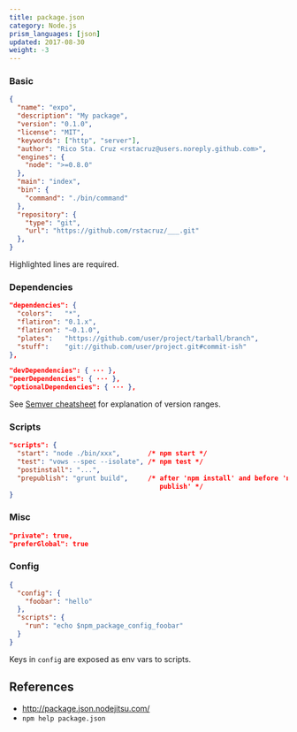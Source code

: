 ```yaml
---
title: package.json
category: Node.js
prism_languages: [json]
updated: 2017-08-30
weight: -3
---
```


### Basic

```json
{
  "name": "expo",
  "description": "My package",
  "version": "0.1.0",
  "license": "MIT",
  "keywords": ["http", "server"],
  "author": "Rico Sta. Cruz <rstacruz@users.noreply.github.com>",
  "engines": {
    "node": ">=0.8.0"
  },
  "main": "index",
  "bin": {
    "command": "./bin/command"
  },
  "repository": {
    "type": "git",
    "url": "https://github.com/rstacruz/___.git"
  },
}
```

Highlighted lines are required.

### Dependencies

```json
"dependencies": {
  "colors":   "*",
  "flatiron": "0.1.x",
  "flatiron": "~0.1.0",
  "plates":   "https://github.com/user/project/tarball/branch",
  "stuff":    "git://github.com/user/project.git#commit-ish"
},
```

```json
"devDependencies": { ··· },
"peerDependencies": { ··· },
"optionalDependencies": { ··· },
```

See [Semver cheatsheet](./semver) for explanation of version ranges.

### Scripts

```json
"scripts": {
  "start": "node ./bin/xxx",       /* npm start */
  "test": "vows --spec --isolate", /* npm test */
  "postinstall": "...",
  "prepublish": "grunt build",     /* after 'npm install' and before 'npm 
                                      publish' */
}
```

### Misc

```json
"private": true,
"preferGlobal": true
```

### Config

```json
{
  "config": {
    "foobar": "hello"
  },
  "scripts": {
    "run": "echo $npm_package_config_foobar"
  }
}
```

Keys in `config` are exposed as env vars to scripts.

## References

 * <http://package.json.nodejitsu.com/>
 * `npm help package.json`
